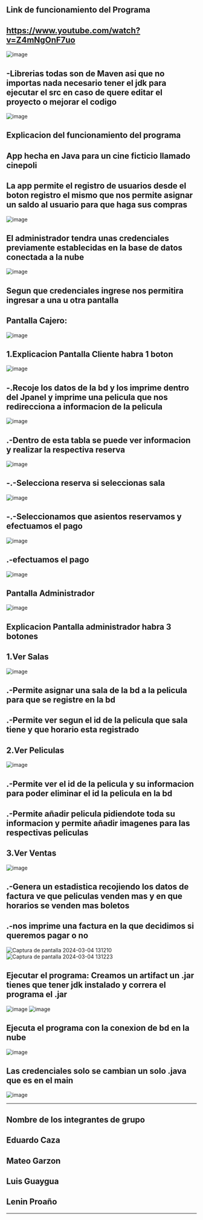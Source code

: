 Link de funcionamiento del Programa
-
https://www.youtube.com/watch?v=Z4mNgOnF7uo
-
![image](https://github.com/WesitosFsa/CinePoli/assets/137083225/b6fe5e62-2bca-4a94-a55e-dd415c638675)

-Librerias todas son de Maven asi que no importas nada necesario tener el jdk para ejecutar el src en caso de quere editar el proyecto o mejorar el codigo
-
![image](https://github.com/WesitosFsa/CinePoli/assets/137083225/5be826a2-8ae2-496d-a83a-9dadb0020428)

Explicacion del funcionamiento del programa
-
App hecha en Java para un cine ficticio llamado cinepoli
-
La app permite el registro de usuarios desde el boton registro el mismo que nos permite asignar un saldo al usuario para que haga sus compras 
-
![image](https://github.com/WesitosFsa/CinePoli/assets/137083225/f69776c6-66f7-41b1-8110-f31d71c7a50b)

El administrador tendra unas credenciales previamente establecidas en la base de datos conectada a la nube
-
![image](https://github.com/WesitosFsa/CinePoli/assets/137083225/e770631c-b401-48b7-8917-214027904753)

Segun que credenciales ingrese nos permitira ingresar a una u otra pantalla
-
Pantalla Cajero:
-
![image](https://github.com/WesitosFsa/CinePoli/assets/137083225/82f35409-ed59-486f-b1f0-194063638d81)

1.Explicacion Pantalla Cliente habra 1 boton
-
![image](https://github.com/WesitosFsa/CinePoli/assets/137083225/bb1eaed2-d11d-4aec-b444-642da8772999)

-.Recoje los datos de la bd y los imprime dentro del Jpanel y imprime una pelicula que nos redirecciona a informacion de la pelicula
-
![image](https://github.com/WesitosFsa/CinePoli/assets/137083225/fa97cfc5-4661-49fc-9f9b-6c6f53173fe2)

.-Dentro de esta tabla se puede ver informacion y realizar la respectiva reserva
-
![image](https://github.com/WesitosFsa/CinePoli/assets/137083225/3708617f-ebe1-4a5a-bb5e-a9a796eba3ad)

-.-Selecciona reserva si seleccionas sala
-
![image](https://github.com/WesitosFsa/CinePoli/assets/137083225/6e1e4239-7fcc-4c82-9de7-0f75a61e1850)

-.-Seleccionamos que asientos reservamos y efectuamos el pago
-
![image](https://github.com/WesitosFsa/CinePoli/assets/137083225/7730d2a0-da6e-4cd4-9ce2-7c5494a78b45)

.-efectuamos el pago
-
![image](https://github.com/WesitosFsa/CinePoli/assets/137083225/c36a8102-b695-43b4-a240-c0e8607c5c64)

Pantalla Administrador
-
![image](https://github.com/WesitosFsa/CinePoli/assets/137083225/5ebdb38b-5fe7-4d11-ac15-5f169bc890d7)

Explicacion Pantalla administrador habra 3 botones
-
1.Ver Salas
-
![image](https://github.com/WesitosFsa/CinePoli/assets/137083225/75a64997-39f1-48a1-a52d-5106935f240d)

.-Permite asignar una sala de la bd a la pelicula para que se registre en la bd
-
.-Permite ver segun el id de la pelicula que sala tiene y que horario esta registrado
-
2.Ver Peliculas
-
![image](https://github.com/WesitosFsa/CinePoli/assets/137083225/f3267e56-199b-429c-b416-38c033536e54)

.-Permite ver el id de la pelicula y su informacion para poder eliminar el id la pelicula en la bd
-
.-Permite añadir pelicula pidiendote toda su informacion y permite añadir imagenes para las respectivas peliculas
-
3.Ver Ventas
-
![image](https://github.com/WesitosFsa/CinePoli/assets/137083225/38d02e5e-58c9-4482-8ac3-3f085bdbc9d0)

.-Genera un estadistica recojiendo los datos de factura ve que peliculas venden mas y en que horarios se venden mas boletos
-

.-nos imprime una factura en la que decidimos si queremos pagar o no
-
![Captura de pantalla 2024-03-04 131210](https://github.com/WesitosFsa/CinePoli/assets/137083225/5ea32cd5-4350-4a84-9dde-0cce3b8acb47)
![Captura de pantalla 2024-03-04 131223](https://github.com/WesitosFsa/CinePoli/assets/137083225/8103a5de-47e2-42ad-b277-5a0755662173)

Ejecutar el programa: Creamos un artifact un .jar tienes que tener jdk instalado y correra el programa el .jar 
-
![image](https://github.com/WesitosFsa/CinePoli/assets/137083225/6c62c55e-1fe4-47cf-981a-7398363283a2)
![image](https://github.com/WesitosFsa/CinePoli/assets/137083225/9927efb5-6ea0-4bc1-92f3-be8ded495e00)

Ejecuta el programa con la conexion de bd en la nube
-
![image](https://github.com/WesitosFsa/CinePoli/assets/137083225/11681efa-768a-4bfd-b829-a3010f6d7725)

Las credenciales solo se cambian un solo .java que es en el main
-
![image](https://github.com/WesitosFsa/CinePoli/assets/137083225/900b58ae-32f8-4c2e-9c7a-9403d6678ec3)

--------------------------------------
Nombre de los integrantes de grupo
-
Eduardo Caza
-
Mateo Garzon
-
Luis Guaygua
-
Lenin Proaño
-
---------------------------------------

